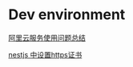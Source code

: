 # Dev environment

[阿里云服务使用问题总结](Dev%20environment%20e548438244184e41a83baa42dc7de55b/%E9%98%BF%E9%87%8C%E4%BA%91%E6%9C%8D%E5%8A%A1%E4%BD%BF%E7%94%A8%E9%97%AE%E9%A2%98%E6%80%BB%E7%BB%93%208c48c35acf4c4eea9845c02238d12637.md)

[nestjs 中设置https证书](Dev%20environment%20e548438244184e41a83baa42dc7de55b/nestjs%20%E4%B8%AD%E8%AE%BE%E7%BD%AEhttps%E8%AF%81%E4%B9%A6%20758d8b40ebd64d3f9003632986d83f92.md)